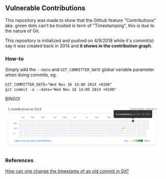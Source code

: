 ## Vulnerable Contributions

This repository was made to show that the Github feature "Contributions" aka. green dots can't be trusted in term of "Timestamping", this is due to the nature of Git.

This repository is initialized and pushed on 4/9/2018 while it's commit(s) say it was created back in 2014 and **it shows in the contribution graph**.

### How-to

Simply add the ``--date`` and ``GIT_COMMITTER_DATE`` global variable parameter when doing commits, eg:
```
GIT_COMMITTER_DATE="Wed Nov 16 14:00 2014 +0100"
git commit -a --date="Wed Nov 16 14:00 2014 +0100"
```


BINGO!

![Dumb Contributions Graph](greendots.png)

### References 
[How can one change the timestamp of an old commit in Git?](https://stackoverflow.com/a/5017265/2073933)

